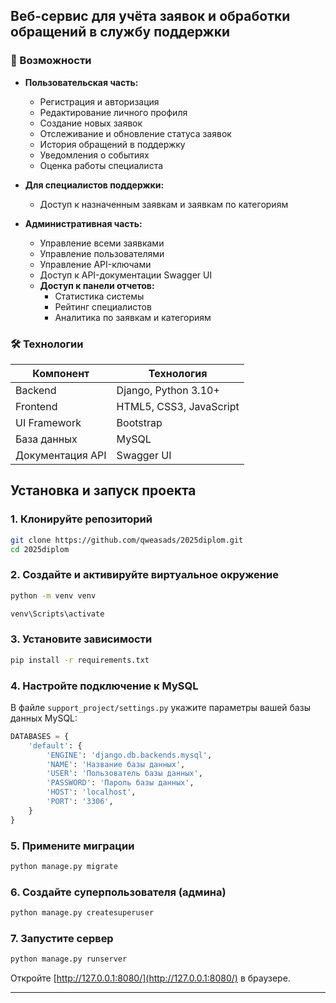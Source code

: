## Веб-сервис для учёта заявок и обработки обращений в службу поддержки

### 📌 Возможности

*   **Пользовательская часть:**
    *   Регистрация и авторизация
    *   Редактирование личного профиля
    *   Создание новых заявок
    *   Отслеживание и обновление статуса заявок
    *   История обращений в поддержку
    *   Уведомления о событиях
    *   Оценка работы специалиста

*   **Для специалистов поддержки:**
    *   Доступ к назначенным заявкам и заявкам по категориям

*   **Административная часть:**
    *   Управление всеми заявками
    *   Управление пользователями
    *   Управление API-ключами
    *   Доступ к API-документации Swagger UI
    *   **Доступ к панели отчетов:**
        *   Статистика системы
        *   Рейтинг специалистов
        *   Аналитика по заявкам и категориям

### 🛠️ Технологии

| Компонент    | Технология              |
|--------------|-------------------------|
| Backend      | Django, Python 3.10+    |
| Frontend     | HTML5, CSS3, JavaScript |
| UI Framework | Bootstrap               |
| База данных  | MySQL                   |
| Документация API | Swagger UI          |


## Установка и запуск проекта

### 1. Клонируйте репозиторий
```bash
git clone https://github.com/qweasads/2025diplom.git
cd 2025diplom
```

### 2. Создайте и активируйте виртуальное окружение
```bash
python -m venv venv

venv\Scripts\activate
```

### 3. Установите зависимости
```bash
pip install -r requirements.txt
```

### 4. Настройте подключение к MySQL
В файле `support_project/settings.py` укажите параметры вашей базы данных MySQL:
```python
DATABASES = {
    'default': {
        'ENGINE': 'django.db.backends.mysql',
        'NAME': 'Название базы данных',
        'USER': 'Пользователь базы данных',
        'PASSWORD': 'Пароль базы данных',
        'HOST': 'localhost',
        'PORT': '3306',
    }
}
```

### 5. Примените миграции
```bash
python manage.py migrate
```

### 6. Создайте суперпользователя (админа)
```bash
python manage.py createsuperuser
```

### 7. Запустите сервер
```bash
python manage.py runserver
```

Откройте [http://127.0.0.1:8080/](http://127.0.0.1:8080/) в браузере.

---
